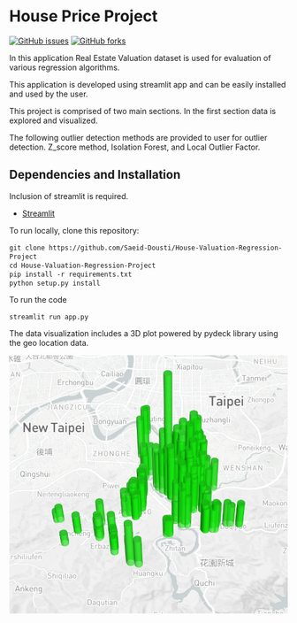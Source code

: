 # House Price Project

[![GitHub issues](https://img.shields.io/github/issues/Saeid-Dousti/House-Valuation-Regression-Project)](http://github.com/Saeid-Dousti/House-Valuation-Regression-Project/issues)
[![GitHub forks](https://img.shields.io/github/forks/Saeid-Dousti/House-Valuation-Regression-Project)](http://github.com/Saeid-Dousti/House-Valuation-Regression-Project/network)

In this application Real Estate Valuation dataset is used for evaluation of various regression algorithms.

This application is developed using streamlit app and can be easily installed and used by the user.

This project is comprised of two main sections. In the first section data is explored and visualized. 

The following outlier detection methods are provided to user for outlier detection.
Z_score method, Isolation Forest, and Local Outlier Factor.

## Dependencies and Installation

Inclusion of streamlit is required.

- [Streamlit](streamlit.io)

To run locally, clone this repository:
```
git clone https://github.com/Saeid-Dousti/House-Valuation-Regression-Project
cd House-Valuation-Regression-Project
pip install -r requirements.txt
python setup.py install
```
To run the code
```
streamlit run app.py
```

The data visualization includes a 3D plot powered by pydeck library using the geo location data.

<p align="left">
  <img src="config\3d_GIO.jpg">
</p>





